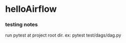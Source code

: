 # helloAirflow

### testing notes 

<p>
    run pytest at project root dir.
    ex: pytest test/dags/dag.py
<p>